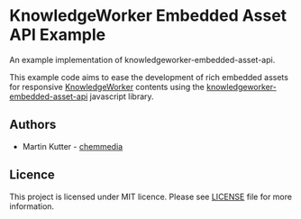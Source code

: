 # KnowledgeWorker Embedded Asset API Example

An example implementation of knowledgeworker-embedded-asset-api.

This example code aims to ease the development of rich embedded assets for responsive [KnowledgeWorker](https://www.knowledgeworker.com/?utm_source=code&utm_campaign=embedded-asset-api-boilerplate) contents using the [knowledgeworker-embedded-asset-api](https://github.com/chemmedia/knowledgeworker-embedded-asset-api) javascript library.

## Authors

 - Martin Kutter - [chemmedia](https://www.chemmedia.de/)

## Licence

This project is licensed under MIT licence. Please see [LICENSE](./LICENSE) file for more information.
